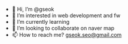 - 👋 Hi, I’m @gseok
- 👀 I’m interested in web development and fw
- 🌱 I’m currently learning 
- 💞️ I’m looking to collaborate on naver map
- 📫 How to reach me? gseok.seo@gmail.com

<!---
gseok/gseok is a ✨ special ✨ repository because its `README.md` (this file) appears on your GitHub profile.
You can click the Preview link to take a look at your changes.
--->
